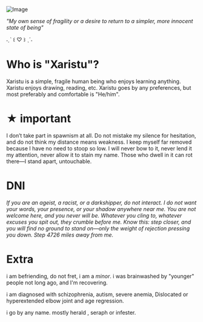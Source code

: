 ![Image](https://github.com/user-attachments/assets/978f62d5-8f75-49da-9dc6-35a919a9375b)



*"My own sense of fragility or a desire to return to a simpler, more innocent state of being"*

˗ˏˋ ꒰ ♡ ꒱ ˎˊ˗
# Who is "Xaristu"?



Xaristu is a simple, fragile human being who enjoys learning anything. Xaristu enjoys drawing, reading, etc. Xaristu goes by any preferences, but most preferably and comfortable is "He/him". 



#   ★ important 




I don’t take part in spawnism at all. Do not mistake my silence for hesitation, and do not think my distance means weakness. I keep myself far removed because I have no need to stoop so low. I will never bow to it, never lend it my attention, never allow it to stain my name. Those who dwell in it can rot there—I stand apart, untouchable.





# DNI 



*If you are an ageist, a racist, or a darkshipper, do not interact. I do not want your words, your presence, or your shadow anywhere near me. You are not welcome here, and you never will be. Whatever you cling to, whatever excuses you spit out, they crumble before me. Know this: step closer, and you will find no ground to stand on—only the weight of rejection pressing you down. Step 4726 miles away from me.*




# Extra




i am befriending, do not fret, i am a *minor*. i was brainwashed by "younger" people not long ago, and I'm recovering.





i am diagnosed with schizophrenia, autism, severe anemia, Dislocated or hyperextended elbow joint and age regression.














i go by any name. mostly herald , seraph or infester.











